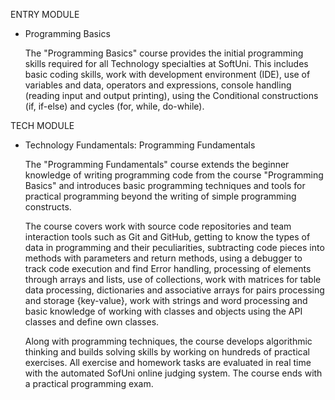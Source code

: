 ENTRY MODULE
- Programming Basics

    The "Programming Basics" course provides the initial programming skills required for all Technology specialties at SoftUni. This includes basic coding skills, work with development environment (IDE), use of variables and data, operators and expressions, console handling (reading input and output printing), using the Conditional constructions (if, if-else) and cycles (for, while, do-while).
  
TECH MODULE
 - Technology Fundamentals: Programming Fundamentals
 
    The "Programming Fundamentals" course extends the beginner knowledge of writing programming code from the course "Programming Basics" and introduces basic programming techniques and tools for practical programming beyond the writing of simple programming constructs.
  
    The course covers work with source code repositories and team interaction tools such as Git and GitHub, getting to know the types of data in programming and their peculiarities, subtracting code pieces into methods with parameters and return methods, using a debugger to track code execution and find Error handling, processing of elements through arrays and lists, use of collections, work with matrices for table data processing, dictionaries and associative arrays for pairs processing and storage {key-value}, work with strings and word processing and basic knowledge of working with classes and objects using the API classes and define own classes.
  
    Along with programming techniques, the course develops algorithmic thinking and builds solving skills by working on hundreds of practical exercises. All exercise and homework tasks are evaluated in real time with the automated SofUni online judging system. The course ends with a practical programming exam.

